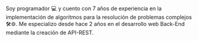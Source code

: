 Soy programador 💻 y cuento con 7 años de experiencia en la implementación de algoritmos para la resolución de problemas complejos 🛠⚙. Me especializo desde hace 2 años en el desarrollo web Back-End mediante la creación de API-REST.
<!--
**jhonattanrgc21/jhonattanrgc21** is a ✨ _special_ ✨ repository because its `README.md` (this file) appears on your GitHub profile.

